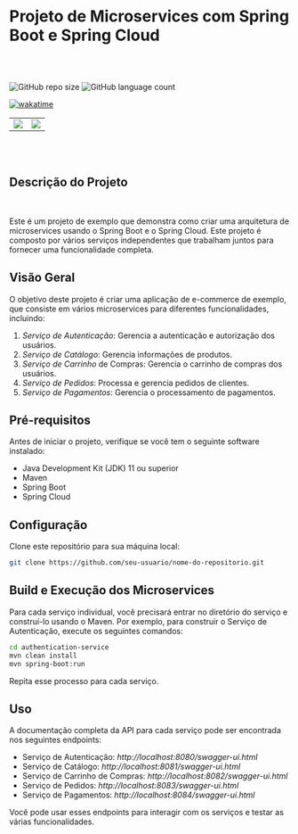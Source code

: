 # Projeto de Microservices com Spring Boot e Spring Cloud

</hr>
</br>
</br>

![GitHub repo size](https://img.shields.io/github/repo-size/DaniloADamasceno/Microservices-with-Spring-Boot-and-Spring-Cloud?style=for-the-badge)
![GitHub language count](https://img.shields.io/github/languages/count/DaniloADamasceno/Microservices-with-Spring-Boot-and-Spring-Cloud?style=for-the-badge)

[![wakatime](https://wakatime.com/badge/github/DaniloADamasceno/Microservices-with-Spring-Boot-and-Spring-Cloud.svg)](https://wakatime.com/badge/github/DaniloADamasceno/Microservices-with-Spring-Boot-and-Spring-Cloud)

<!-- Imagem da Tela inicial do Aplicativo -->


<div align="center">
<table>
  <tr>
   
<td valign="top">
 <img src="https://github.com/DaniloADamasceno/Image-Bank/assets/71226047/5b35e6f9-230a-490c-856e-78c146e8f484">
</td>

<td valign="top">
 <img src="https://github.com/DaniloADamasceno/Image-Bank/assets/71226047/07c4df6a-e07f-43cf-92c5-942b18b5a0ea">
</td>

  </tr>
</table>
 </div>
  
</br>
</br>

## Descrição do Projeto

</br>

Este é um projeto de exemplo que demonstra como criar uma arquitetura de microservices usando o Spring Boot e o Spring Cloud. 
Este projeto é composto por vários serviços independentes que trabalham juntos para fornecer uma funcionalidade completa.

## Visão Geral

O objetivo deste projeto é criar uma aplicação de e-commerce de exemplo, que consiste em vários microservices para diferentes funcionalidades, incluindo:

1. *Serviço de Autenticação*: Gerencia a autenticação e autorização dos usuários.
2. *Serviço de Catálogo*: Gerencia informações de produtos.
3. *Serviço de Carrinho* de Compras: Gerencia o carrinho de compras dos usuários.
4. *Serviço de Pedidos*: Processa e gerencia pedidos de clientes.
5. *Serviço de Pagamentos*: Gerencia o processamento de pagamentos.

## Pré-requisitos

Antes de iniciar o projeto, verifique se você tem o seguinte software instalado:

- Java Development Kit (JDK) 11 ou superior
- Maven
- Spring Boot
- Spring Cloud

## Configuração

Clone este repositório para sua máquina local:

```bash
git clone https://github.com/seu-usuario/nome-do-repositorio.git
```

## Build e Execução dos Microservices
Para cada serviço individual, você precisará entrar no diretório do serviço e construí-lo usando o Maven. Por exemplo, para construir o Serviço de Autenticação, execute os seguintes comandos:

```bash
cd authentication-service
mvn clean install
mvn spring-boot:run
```

Repita esse processo para cada serviço.

## Uso

A documentação completa da API para cada serviço pode ser encontrada nos seguintes endpoints:

- Serviço de Autenticação: *http://localhost:8080/swagger-ui.html*
- Serviço de Catálogo: *http://localhost:8081/swagger-ui.html*
- Serviço de Carrinho de Compras: *http://localhost:8082/swagger-ui.html*
- Serviço de Pedidos: *http://localhost:8083/swagger-ui.html*
- Serviço de Pagamentos: *http://localhost:8084/swagger-ui.html*

Você pode usar esses endpoints para interagir com os serviços e testar as várias funcionalidades.

